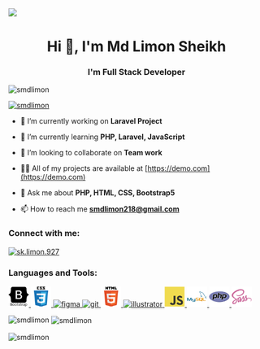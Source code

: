 <img src="https://avatars.githubusercontent.com/u/122974796?v=4" heght='300' width='300'>

<h1 align="center">Hi 👋, I'm Md Limon Sheikh</h1>
<h3 align="center">I'm Full Stack Developer</h3>

<p align="left"> <img src="https://komarev.com/ghpvc/?username=smdlimon&label=Profile%20views&color=0e75b6&style=flat" alt="smdlimon" /> </p>

<p align="left"> <a href="https://github.com/ryo-ma/github-profile-trophy"><img src="https://github-profile-trophy.vercel.app/?username=smdlimon" alt="smdlimon" /></a> </p>

- 🔭 I’m currently working on **Laravel Project**

- 🌱 I’m currently learning **PHP, Laravel, JavaScript**

- 👯 I’m looking to collaborate on **Team work**

- 👨‍💻 All of my projects are available at [https://demo.com](https://demo.com)

- 💬 Ask me about **PHP, HTML, CSS, Bootstrap5**

- 📫 How to reach me **smdlimon218@gmail.com**

<h3 align="left">Connect with me:</h3>
<p align="left">
<a href="https://fb.com/sk.limon.927" target="blank"><img align="center" src="https://raw.githubusercontent.com/rahuldkjain/github-profile-readme-generator/master/src/images/icons/Social/facebook.svg" alt="sk.limon.927" height="30" width="40" /></a>
</p>

<h3 align="left">Languages and Tools:</h3>
<p align="left"> <a href="https://getbootstrap.com" target="_blank" rel="noreferrer"> <img src="https://raw.githubusercontent.com/devicons/devicon/master/icons/bootstrap/bootstrap-plain-wordmark.svg" alt="bootstrap" width="40" height="40"/> </a> <a href="https://www.w3schools.com/css/" target="_blank" rel="noreferrer"> <img src="https://raw.githubusercontent.com/devicons/devicon/master/icons/css3/css3-original-wordmark.svg" alt="css3" width="40" height="40"/> </a> <a href="https://www.figma.com/" target="_blank" rel="noreferrer"> <img src="https://www.vectorlogo.zone/logos/figma/figma-icon.svg" alt="figma" width="40" height="40"/> </a> <a href="https://git-scm.com/" target="_blank" rel="noreferrer"> <img src="https://www.vectorlogo.zone/logos/git-scm/git-scm-icon.svg" alt="git" width="40" height="40"/> </a> <a href="https://www.w3.org/html/" target="_blank" rel="noreferrer"> <img src="https://raw.githubusercontent.com/devicons/devicon/master/icons/html5/html5-original-wordmark.svg" alt="html5" width="40" height="40"/> </a> <a href="https://www.adobe.com/in/products/illustrator.html" target="_blank" rel="noreferrer"> <img src="https://www.vectorlogo.zone/logos/adobe_illustrator/adobe_illustrator-icon.svg" alt="illustrator" width="40" height="40"/> </a> <a href="https://developer.mozilla.org/en-US/docs/Web/JavaScript" target="_blank" rel="noreferrer"> <img src="https://raw.githubusercontent.com/devicons/devicon/master/icons/javascript/javascript-original.svg" alt="javascript" width="40" height="40"/> </a> <a href="https://www.mysql.com/" target="_blank" rel="noreferrer"> <img src="https://raw.githubusercontent.com/devicons/devicon/master/icons/mysql/mysql-original-wordmark.svg" alt="mysql" width="40" height="40"/> </a> <a href="https://www.php.net" target="_blank" rel="noreferrer"> <img src="https://raw.githubusercontent.com/devicons/devicon/master/icons/php/php-original.svg" alt="php" width="40" height="40"/> </a> <a href="https://sass-lang.com" target="_blank" rel="noreferrer"> <img src="https://raw.githubusercontent.com/devicons/devicon/master/icons/sass/sass-original.svg" alt="sass" width="40" height="40"/> </a> </p>

<p><img align="left" src="https://github-readme-stats.vercel.app/api/top-langs?username=smdlimon&show_icons=true&locale=en&layout=compact" alt="smdlimon" /></p>

<p>&nbsp;<img align="center" src="https://github-readme-stats.vercel.app/api?username=smdlimon&show_icons=true&locale=en" alt="smdlimon" /></p>

<p><img align="center" src="https://github-readme-streak-stats.herokuapp.com/?user=smdlimon&" alt="smdlimon" /></p>
